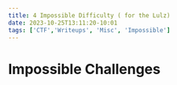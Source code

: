 ```yaml
---
title: 4 Impossible Difficulty ( for the Lulz)
date: 2023-10-25T13:11:20-10:01
tags: ['CTF','Writeups', 'Misc', 'Impossible']
---
```


# Impossible Challenges